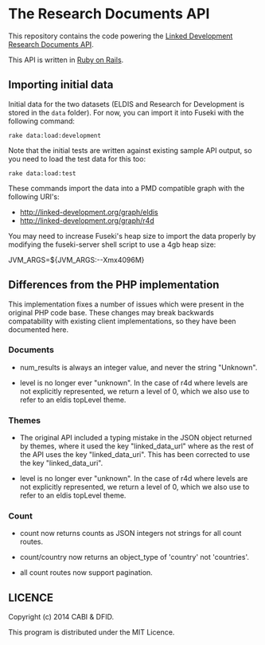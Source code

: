 # The Research Documents API

This repository contains the code powering the [Linked Development](http://linked-development.org/) [Research Documents API](http://linkeddev.swirrl.com/linked-development-api/docs).

This API is written in [Ruby on Rails](http://rubyonrails.org/).

## Importing initial data

Initial data for the two datasets (ELDIS and Research for Development is stored in the `data` folder). For now, you can import it into Fuseki with the following command:

    rake data:load:development

Note that the initial tests are written against existing sample API output, so you need to load the test data for this too:

    rake data:load:test

These commands import the data into a PMD compatible graph with the following URI's:

- http://linked-development.org/graph/eldis
- http://linked-development.org/graph/r4d

You may need to increase Fuseki's heap size to import the data properly by modifying the fuseki-server shell script to use a 4gb heap size:

JVM_ARGS=${JVM_ARGS:--Xmx4096M}

## Differences from the PHP implementation

This implementation fixes a number of issues which were present in the
original PHP code base.  These changes may break backwards
compatability with existing client implementations, so they have been
documented here.

### Documents

- num_results is always an integer value, and never the string "Unknown".

- level is no longer ever "unknown".  In the case of r4d where levels
  are not explicitly represented, we return a level of 0, which we
  also use to refer to an eldis topLevel theme.

### Themes

- The original API included a typing mistake in the JSON object
  returned by themes, where it used the key "linked\_data\_url" where
  as the rest of the API uses the key "linked\_data\_uri".  This has
  been corrected to use the key "linked\_data\_uri".

- level is no longer ever "unknown".  In the case of r4d where levels
  are not explicitly represented, we return a level of 0, which we
  also use to refer to an eldis topLevel theme.

### Count

- count now returns counts as JSON integers not strings for all count routes.

- count/country now returns an object_type of 'country' not 'countries'.

- all count routes now support pagination.

## LICENCE

Copyright (c) 2014 CABI & DFID.

This program is distributed under the MIT Licence.
